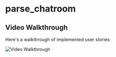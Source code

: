 # parse_chatroom


## Video Walkthrough 

Here's a walkthrough of implemented user stories:

<img src='http://i.imgur.com/aKi3aG2.gif' title='Video Walkthrough' width='' alt='Video Walkthrough' />

